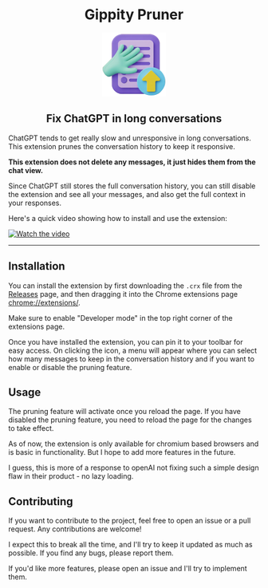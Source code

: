 <h1 align="center">Gippity Pruner</h1>

<!-- Center align image -->

<p align="center">
  <img src="extension/icons/icon128.png" alt="Gippity Pruner Icon" width="128" height="128">
</p>

<h2 align="center">Fix ChatGPT in long conversations</h2>

ChatGPT tends to get really slow and unresponsive in long conversations. This extension prunes the conversation history to keep it responsive.

**This extension does not delete any messages, it just hides them from the chat view.**

Since ChatGPT still stores the full conversation history, you can still disable the extension and see all your messages, and also get the full context in your responses.

Here's a quick video showing how to install and use the extension:

[![Watch the video](assets/yt_thumb.png)](https://www.youtube.com/watch?v=EpX9YoTcZUQ)

---

## Installation

You can install the extension by first downloading the `.crx` file from the [Releases](https://github.com/sortedcord/gippity-pruner/releases/tag/v1.0.0.0) page, and then dragging it into the Chrome extensions page [chrome://extensions/](chrome://extensions/).

Make sure to enable "Developer mode" in the top right corner of the extensions page.

Once you have installed the extension, you can pin it to your toolbar for easy access. On clicking the icon, a menu will appear where you can select how many messages to keep in the conversation history and if you want to enable or disable the pruning feature.

## Usage

The pruning feature will activate once you reload the page. If you have disabled the pruning feature, you need to reload the page for the changes to take effect.

As of now, the extension is only available for chromium based browsers and is basic in functionality. But I hope to add more features in the future.

I guess, this is more of a response to openAI not fixing such a simple design flaw in their product - no lazy loading.

## Contributing

If you want to contribute to the project, feel free to open an issue or a pull request. Any contributions are welcome!

I expect this to break all the time, and I'll try to keep it updated as much as possible. If you find any bugs, please report them.

If you'd like more features, please open an issue and I'll try to implement them.
